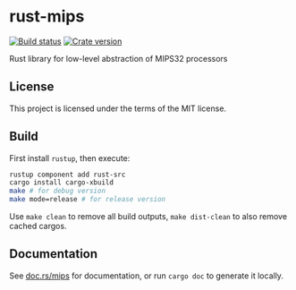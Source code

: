 # rust-mips

[![Build status](https://travis-ci.org/Harry-Chen/rust-mips.svg?branch=master)](https://travis-ci.org/Harry-Chen/rust-mips)
[![Crate version](https://img.shields.io/crates/v/mips.svg)](https://crates.io/crates/mips)

Rust library for low-level abstraction of MIPS32 processors

## License

This project is licensed under the terms of the MIT license.

## Build

First install `rustup`, then execute:

```bash
rustup component add rust-src
cargo install cargo-xbuild
make # for debug version
make mode=release # for release version
```

Use `make clean` to remove all build outputs, `make dist-clean` to also remove cached cargos.

## Documentation

See [doc.rs/mips](https://docs.rs/mips) for documentation, or run `cargo doc` to generate it locally.

